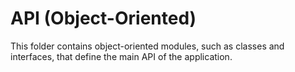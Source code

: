 # API (Object-Oriented)

This folder contains object-oriented modules, such as classes and interfaces, that define the main API of the application.
